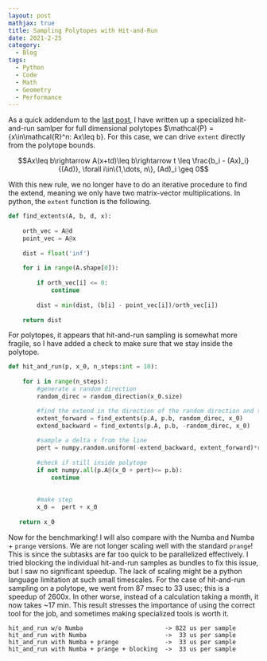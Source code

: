 ```yaml
---
layout: post
mathjax: true
title: Sampling Polytopes with Hit-and-Run 
date: 2021-2-25
category:
  - Blog
tags:
  - Python
  - Code
  - Math
  - Geometry
  - Performance
---
```


As a quick addendum to the [last post](https://dkenefake.github.io/blog/SamplingConvex), I have written up a specialized hit-and-run samlper for full dimensional polytopes $\mathcal{P} = \{x\in\mathcal{R}^n: Ax\leq b\}. For this case, we can drive ```extent``` directly from the polytope bounds.

$$Ax\leq b\rightarrow A(x+td)\leq b\rightarrow t \leq \frac{b_i - (Ax)_i}{(Ad)}, \forall i\in\{1,\dots, n\}, (Ad)_i \geq 0$$

With this new rule, we no longer have to do an iterative procedure to find the extend, meaning we only have two matrix-vector multiplications. In python, the ```extent``` function is the following.

```python
def find_extents(A, b, d, x):
    
    orth_vec = A@d
    point_vec = A@x
    
    dist = float('inf')
    
    for i in range(A.shape[0]):
        
        if orth_vec[i] <= 0:
            continue
        
        dist = min(dist, (b[i] - point_vec[i])/orth_vec[i])
            
    return dist
```

For polytopes, it appears that hit-and-run sampling is somewhat more fragile, so I have added a check to make sure that we stay inside the polytope.

```python
def hit_and_run(p, x_0, n_steps:int = 10):
    
    for i in range(n_steps):
        #generate a random direction
        random_direc = random_direction(x_0.size)

        #find the extend in the direction of the random direction and the opposite direction 
        extent_forward = find_extents(p.A, p.b, random_direc, x_0)
        extend_backward = find_extents(p.A, p.b, -random_direc, x_0)
        
        #sample a delta x from the line
        pert = numpy.random.uniform(-extend_backward, extent_forward)*random_direc
        
        #check if still inside polytope
        if not numpy.all(p.A@(x_0 + pert)<= p.b):
            continue
        
    
        #make step
        x_0 =  pert + x_0
   
   return x_0 
```

Now for the benchmarking! I will also compare with the Numba and Numba + ```prange``` versions. We are not longer scaling well with the standard ```prange```! This is since the subtasks are far too quick to be parallelized effectively. I tried blocking the individual hit-and-run samples as bundles to fix this issue, but I saw no significant speedup. The lack of scaling might be a python language limitation at such small timescales. For the case of hit-and-run sampling on a polytope, we went from 87 msec to 33 usec; this is a speedup of 2600x. In other worse, instead of a calculation taking a month, it now takes ~17 min. This result stresses the importance of using the correct tool for the job, and sometimes making specialized tools is worth it.

```
hit_and_run w/o Numba                       -> 822 us per sample
hit_and_run with Numba                      ->  33 us per sample
hit_and_run with Numba + prange             ->  33 us per sample
hit_and_run with Numba + prange + blocking  ->  33 us per sample
```
